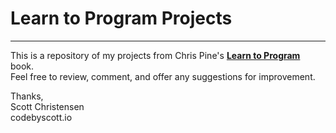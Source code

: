 # Learn to Program Projects
***
This is a repository of my projects from Chris Pine's **[Learn to Program](https://pine.fm/LearnToProgram/)** book.  
Feel free to review, comment, and offer any suggestions for improvement.

Thanks,  
Scott Christensen  
codebyscott.io





